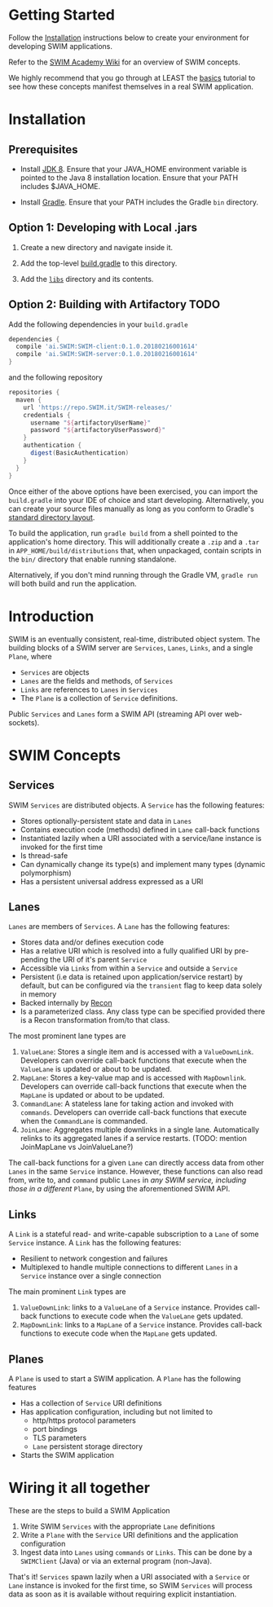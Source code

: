 # Getting Started

Follow the [Installation](#installation) instructions below to create your environment for developing SWIM applications.

Refer to the [SWIM Academy Wiki](https://github.com/swimit/swim-academy/wiki) for an overview of SWIM concepts.

We highly recommend that you go through at LEAST the [basics](basics/services) tutorial to see how these concepts manifest themselves in a real SWIM application.

# Installation

## Prerequisites

* Install [JDK 8](http://www.oracle.com/technetwork/java/javase/downloads/jdk8-downloads-2133151.html). Ensure that your JAVA_HOME environment variable is pointed to the Java 8 installation location. Ensure that your PATH includes $JAVA_HOME.

* Install [Gradle](https://gradle.org/install/). Ensure that your PATH includes the Gradle `bin` directory.

## Option 1: Developing with Local .jars

1. Create a new directory and navigate inside it.

2. Add the top-level [build.gradle](build.gradle) to this directory.

3. Add the [`libs`](libs) directory and its contents.

## Option 2: Building with Artifactory TODO

Add the following dependencies in your `build.gradle`

```groovy
dependencies {
  compile 'ai.SWIM:SWIM-client:0.1.0.20180216001614'
  compile 'ai.SWIM:SWIM-server:0.1.0.20180216001614'
}
```

and the following repository

```groovy
repositories {
  maven {
    url 'https://repo.SWIM.it/SWIM-releases/'
    credentials {
      username "${artifactoryUserName}"
      password "${artifactoryUserPassword}"
    }
    authentication {
      digest(BasicAuthentication)
    }
  }
}
```

Once either of the above options have been exercised, you can import the `build.gradle` into your IDE of choice and start developing. Alternatively, you can create your source files manually as long as you conform to Gradle's [standard directory layout](https://docs.gradle.org/current/userguide/java_plugin.html#sec:java_project_layout).

To build the application, run `gradle build` from a shell pointed to the application's home directory. This will additionally create a `.zip` and a `.tar` in `APP_HOME/build/distributions` that, when unpackaged, contain scripts in the `bin/` directory that enable running standalone.

Alternatively, if you don't mind running through the Gradle VM, `gradle run` will both build and run the application.

# Introduction
SWIM is an eventually consistent, real-time, distributed object system. The building blocks of a SWIM server are `Services`, `Lanes`, `Links`, and a single `Plane`, where

* `Services` are objects
* `Lanes` are the fields and methods, of `Services`
* `Links` are references to `Lanes` in `Services`
* The `Plane` is a collection of `Service` definitions.

Public `Services` and `Lanes` form a SWIM API (streaming API over web-sockets).

# SWIM Concepts

## Services
SWIM `Services` are distributed objects. A `Service` has the following features:
 
* Stores optionally-persistent state and data in `Lanes`
* Contains execution code (methods) defined in `Lane` call-back functions
* Instantiated lazily when a URI associated with a service/lane instance is invoked for the first time
* Is thread-safe
* Can dynamically change its type(s) and implement many types (dynamic polymorphism)
* Has a persistent universal address expressed as a URI
  
## Lanes
`Lanes` are members of `Services`. A `Lane` has the following features:

* Stores data and/or defines execution code
* Has a relative URI which is resolved into a fully qualified URI by pre-pending the URI of it's parent `Service`
* Accessible via `Links` from within a `Service` and outside a `Service`
* Persistent (i.e data is retained upon application/service restart) by default, but can be configured via the `transient` flag to keep data solely in memory
* Backed internally by [Recon](https://github.com/SWIMit/recon-java)  
* Is a parameterized class. Any class type can be specified provided there is a Recon transformation from/to that class.

The most prominent lane types are

1. `ValueLane`: Stores a single item and is accessed with a `ValueDownLink`. Developers can override call-back functions that execute when the `ValueLane` is updated or about to be updated.
2. `MapLane`: Stores a key-value map and is accessed with `MapDownlink`. Developers can override call-back functions that execute when the `MapLane` is updated or about to be updated.
3. `CommandLane`: A stateless lane for taking action and invoked with `commands`. Developers can override call-back functions that execute when the `CommandLane` is commanded. 
4. `JoinLane`: Aggregates multiple downlinks in a single lane. Automatically relinks to its aggregated lanes if a service restarts. (TODO: mention JoinMapLane vs JoinValueLane?)

The call-back functions for a given `Lane` can directly access data from other `Lanes` in the same `Service` instance. However, these functions can also read from, write to, and `command` public `Lanes` in _any SWIM service, including those in a different_ `Plane`, by using the aforementioned SWIM API.
              
## Links
A `Link` is a stateful read- and write-capable subscription to a `Lane` of some `Service` instance. A `Link` has the following features:

* Resilient to network congestion and failures 
* Multiplexed to handle multiple connections to different `Lanes` in a `Service` instance over a single connection

The main prominent `Link` types are

1. `ValueDownLink`: links to a `ValueLane` of a `Service` instance. Provides call-back functions to execute code when the `ValueLane` gets updated.
2. `MapDownLink`: links to a `MapLane` of a `Service` instance. Provides call-back functions to execute code when the `MapLane` gets updated.

## Planes
A `Plane` is used to start a SWIM application. A `Plane` has the following features

* Has a collection of `Service` URI definitions
* Has application configuration, including but not limited to
  * http/https protocol parameters
  * port bindings
  * TLS parameters
  * `Lane` persistent storage directory
* Starts the SWIM application
 
# Wiring it all together
These are the steps to build a SWIM Application

1. Write SWIM `Services` with the appropriate `Lane` definitions
2. Write a `Plane` with the `Service` URI definitions and the application configuration
3. Ingest data into `Lanes` using `commands` or `Links`. This can be done by a `SWIMClient` (Java) or via an external program (non-Java).

That's it! `Services` spawn lazily when a URI associated with a `Service` or `Lane` instance is invoked for the first time, so SWIM `Services` will process data as soon as it is available without requiring explicit instantiation.
